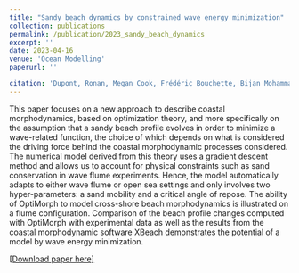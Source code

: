 ```yaml
---
title: "Sandy beach dynamics by constrained wave energy minimization"
collection: publications
permalink: /publication/2023_sandy_beach_dynamics
excerpt: ''
date: 2023-04-16
venue: 'Ocean Modelling'
paperurl: ''

citation: 'Dupont, Ronan, Megan Cook, Frédéric Bouchette, Bijan Mohammadi, and Samuel Meulé (2023). “Sandy beach dynamics by constrained wave energy minimization”. In: Ocean Modelling, p. 102197. DOI: [doi.org/10.1016/j.ocemod.2023.102197](doi.org/10.1016/j.ocemod.2023.102197).'
---
```

This paper focuses on a new approach to describe coastal morphodynamics, based on optimization theory, and more specifically on the assumption that a sandy beach profile evolves in order to minimize a wave-related function, the choice of which depends on what is considered the driving force behind the coastal morphodynamic processes considered. The numerical model derived from this theory uses a gradient descent method and allows us to account for physical constraints such as sand conservation in wave flume experiments. Hence, the model automatically adapts to either wave flume or open sea settings and only involves two hyper-parameters: a sand mobility and a critical angle of repose. The ability of OptiMorph to model cross-shore beach morphodynamics is illustrated on a flume configuration. Comparison of the beach profile changes computed with OptiMorph with experimental data as well as the results from the coastal morphodynamic software XBeach demonstrates the potential of a model by wave energy minimization.

[[Download paper here]](http://ronan-dupont.github.io/files/paper/2023_sandy_beach_dynamics.pdf)
